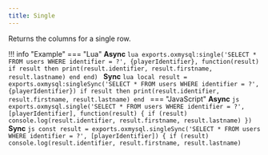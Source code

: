 ```yaml
---
title: Single
---
```

Returns the columns for a single row.

!!! info "Example"
	=== "Lua"
		**Async**
		```lua
		exports.oxmysql:single('SELECT * FROM users WHERE identifier = ?', {playerIdentifier}, function(result)
			if result then
				print(result.identifier, result.firstname, result.lastname)
			end
		end)
		```
		**Sync**
		```lua
		local result = exports.oxmysql:singleSync('SELECT * FROM users WHERE identifier = ?', {playerIdentifier})
		if result then
			print(result.identifier, result.firstname, result.lastname)
		end
		```
	=== "JavaScript"
		**Async**
		```js
		exports.oxmysql.single('SELECT * FROM users WHERE identifier = ?', [playerIdentifier], function(result) {
		  if (result)
		    console.log(result.identifier, result.firstname, result.lastname)
		})
		```
		**Sync**
		```js
		const result = exports.oxmysql.singleSync('SELECT * FROM users WHERE identifier = ?', [playerIdentifier]) {
		if (result)
		  console.log(result.identifier, result.firstname, result.lastname)
		```